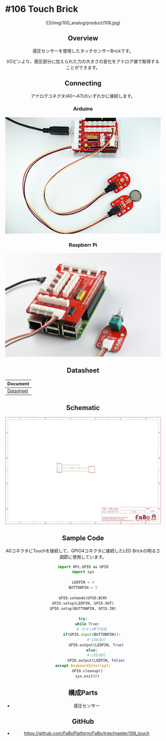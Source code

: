 # #106 Touch Brick
<center>![](/img/100_analog/product/106.jpg)
<!--COLORME-->

## Overview
感圧センサーを使用したタッチセンサーBrickです。

I/Oピンより、感圧部分に加えられた力の大きさの変化をアナログ値で取得することができます。

## Connecting
アナログコネクタ(A0〜A7)のいずれかに接続します。

### Arduino
![](/img/100_analog/connect/106_touch_connect.jpg)
### Raspberr Pi
![](/img/100_analog/connect/104_connect_with_rasppi.jpg)


## Datasheet
| Document |
|:--|
| [Datasheet](http://interlinkelectronics.com/datasheets/Datasheet_FSR.pdf) |

## Schematic
![](/img/100_analog/schematic/106_touch.png)

## Sample Code

A0コネクタにTouchを接続して、GPIO4コネクタに接続したLED Brickの明るさ調節に使用しています。

```python
import RPi.GPIO as GPIO
import sys

LEDPIN = 4
BUTTONPIN = 5

GPIO.setmode(GPIO.BCM)
GPIO.setup(LEDPIN, GPIO.OUT)
GPIO.setup(BUTTONPIN, GPIO.IN)

try:
    while True:
        # ボタン押下判定
        if(GPIO.input(BUTTONPIN)):
            # LED点灯
            GPIO.output(LEDPIN, True)
        else:
            # LED消灯
            GPIO.output(LEDPIN, False)
except KeyboardInterrupt:
    GPIO.cleanup()
    sys.exit(0)
```

## 構成Parts
- 感圧センサー

## GitHub
- https://github.com/FaBoPlatform/FaBo/tree/master/106_touch
